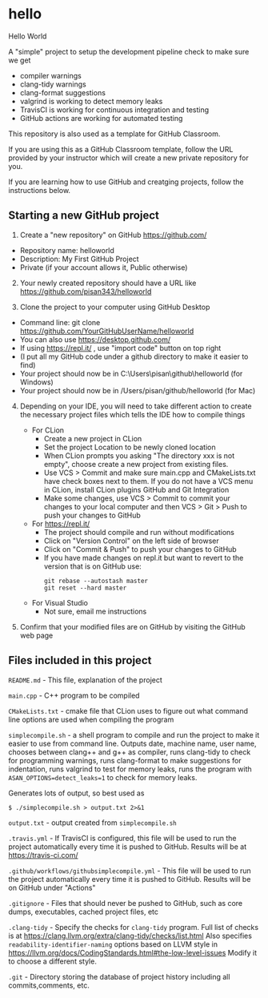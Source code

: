 # hello

Hello World

A "simple" project to setup the development pipeline check to make sure we get

- compiler warnings
- clang-tidy warnings
- clang-format suggestions
- valgrind is working to detect memory leaks
- TravisCI is working for continuous integration and testing
- GitHub actions are working for automated testing

This repository is also used as a template for GitHub Classroom.

If you are using this as a GitHub Classroom template, follow the URL
provided by your instructor which will create a new private repository for you.

If you are learning how to use GitHub and creatging projects, follow 
the instructions below.

## Starting a new GitHub project

1.  Create a "new repository" on GitHub https://github.com/
  * Repository name: helloworld
  * Description: My First GitHub Project
  * Private (if your account allows it, Public otherwise)

2. Your newly created repository should have a URL like
https://github.com/pisan343/helloworld

3. Clone the project to your computer using GitHub Desktop
  * Command line: git clone https://github.com/YourGitHubUserName/helloworld
  * You can also use https://desktop.github.com/
  * If using https://repl.it/ , use "import code" button on top right
  * (I put all my GitHub code under a github directory to make it easier to find)
  * Your project should now be in C:\Users\pisan\github\helloworld (for Windows)
  * Your project should now be in /Users/pisan/github/helloworld (for Mac)

4. Depending on your IDE, you will need to take different action to create
the necessary project files which tells the IDE how to compile things
    - For CLion
        - Create a new project in CLion
        - Set the project Location to be newly cloned location
        - When CLion prompts you asking "The directory xxx is not empty", choose
        create a new project from existing files.
        - Use VCS > Commit and make sure main.cpp and CMakeLists.txt have check
        boxes next to them. If you do not have a VCS menu in CLion,
        install CLion plugins GitHub and Git Integration
        - Make some changes, use VCS > Commit to commit your changes to your
        local computer and then VCS > Git > Push to push your changes to GitHub
    - For https://repl.it/
        - The project should compile and run without modifications
        - Click on "Version Control" on the left side of browser
        - Click on "Commit & Push" to push your changes to GitHub
        - If you have made changes on repl.it but want to revert to the version
        that is on GitHub use:
            ```
            git rebase --autostash master
            git reset --hard master
            ```
    - For Visual Studio
        - Not sure, email me instructions



5. Confirm that your modified files are on GitHub by
visiting the GitHub web page

## Files included in this project

`README.md` - This file, explanation of the project

`main.cpp` - C++ program to be compiled

`CMakeLists.txt` - cmake file that CLion uses to figure out what command line
options are used when compiling the program

`simplecompile.sh` - a shell program to compile and run the project
to make it easier to use from command line. Outputs date, machine name,
user name, chooses between clang++ and g++ as compiler, runs clang-tidy
to check for programming warnings, runs clang-format to make suggestions for
indentation, runs valgrind to test for memory leaks, runs the program with
`ASAN_OPTIONS=detect_leaks=1` to check for memory leaks. 

Generates lots of output, so best used as
```shell script
$ ./simplecompile.sh > output.txt 2>&1
```

`output.txt` - output created from `simplecompile.sh`

`.travis.yml` - If TravisCI is configured, this file will be used to
run the project automatically every time it is pushed to GitHub. Results will
be at https://travis-ci.com/

`.github/workflows/githubsimplecompile.yml` - This file will be used to
run the project automatically every time it is pushed to GitHub. Results will
be on GitHub under "Actions"

`.gitignore` - Files that should never be pushed to GitHub, such as core dumps,
executables, cached project files, etc

`.clang-tidy` - Specify the checks for `clang-tidy` program. Full list of
checks is at https://clang.llvm.org/extra/clang-tidy/checks/list.html
Also specifies `readability-identifier-naming` options based on 
LLVM style in https://llvm.org/docs/CodingStandards.html#the-low-level-issues
Modify it to choose a different style.

`.git` - Directory storing the database of project history including all
commits,comments, etc.




